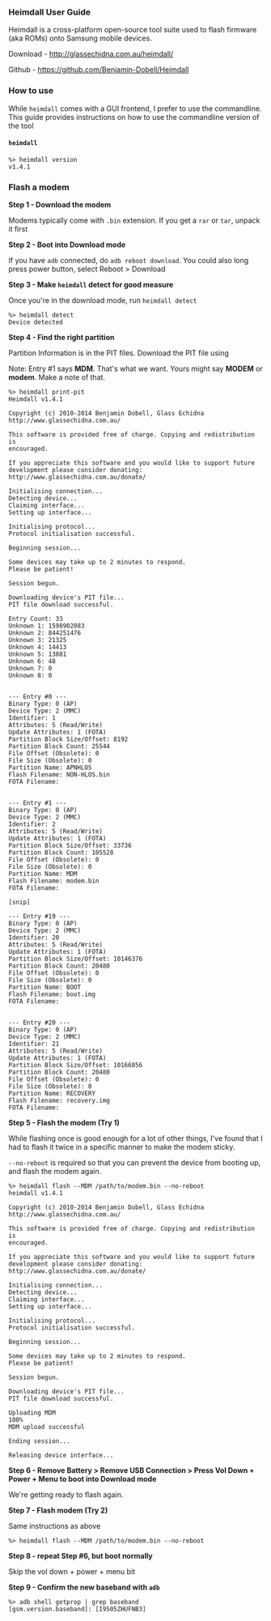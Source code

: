 ### Heimdall User Guide

Heimdall is a cross-platform open-source tool suite used to flash firmware (aka ROMs) onto Samsung mobile devices.

Download - http://glassechidna.com.au/heimdall/

Github - https://github.com/Benjamin-Dobell/Heimdall

### How to use

While `heimdall` comes with a GUI frontend, I prefer to use the commandline. This guide provides instructions on how to use the commandline version of the tool

#### `heimdall`
```
%> heimdall version
v1.4.1
```

### Flash a modem

**Step 1 - Download the modem**


Modems typically come with `.bin` extension. If you get a `rar` or `tar`, unpack it first

**Step 2 - Boot into Download mode**


If you have `adb` connected, do `adb reboot download`. You could also long press power button, select Reboot > Download

**Step 3 - Make `heimdall` detect for good measure**


Once you're in the download mode, run `heimdall detect`

```
%> heimdall detect
Device detected
```

**Step 4 - Find the right partition**


Partition Information is in the PIT files. Download the PIT file using

Note: Entry #1 says **MDM**. That's what we want. Yours might say **MODEM** or **modem**. Make a note of that.

```
%> heimdall print-pit
Heimdall v1.4.1

Copyright (c) 2010-2014 Benjamin Dobell, Glass Echidna
http://www.glassechidna.com.au/

This software is provided free of charge. Copying and redistribution is
encouraged.

If you appreciate this software and you would like to support future
development please consider donating:
http://www.glassechidna.com.au/donate/

Initialising connection...
Detecting device...
Claiming interface...
Setting up interface...

Initialising protocol...
Protocol initialisation successful.

Beginning session...

Some devices may take up to 2 minutes to respond.
Please be patient!

Session begun.

Downloading device's PIT file...
PIT file download successful.

Entry Count: 33
Unknown 1: 1598902083
Unknown 2: 844251476
Unknown 3: 21325
Unknown 4: 14413
Unknown 5: 13881
Unknown 6: 48
Unknown 7: 0
Unknown 8: 0


--- Entry #0 ---
Binary Type: 0 (AP)
Device Type: 2 (MMC)
Identifier: 1
Attributes: 5 (Read/Write)
Update Attributes: 1 (FOTA)
Partition Block Size/Offset: 8192
Partition Block Count: 25544
File Offset (Obsolete): 0
File Size (Obsolete): 0
Partition Name: APNHLOS
Flash Filename: NON-HLOS.bin
FOTA Filename:


--- Entry #1 ---
Binary Type: 0 (AP)
Device Type: 2 (MMC)
Identifier: 2
Attributes: 5 (Read/Write)
Update Attributes: 1 (FOTA)
Partition Block Size/Offset: 33736
Partition Block Count: 105528
File Offset (Obsolete): 0
File Size (Obsolete): 0
Partition Name: MDM
Flash Filename: modem.bin
FOTA Filename:

[snip]

--- Entry #19 ---
Binary Type: 0 (AP)
Device Type: 2 (MMC)
Identifier: 20
Attributes: 5 (Read/Write)
Update Attributes: 1 (FOTA)
Partition Block Size/Offset: 10146376
Partition Block Count: 20480
File Offset (Obsolete): 0
File Size (Obsolete): 0
Partition Name: BOOT
Flash Filename: boot.img
FOTA Filename:


--- Entry #20 ---
Binary Type: 0 (AP)
Device Type: 2 (MMC)
Identifier: 21
Attributes: 5 (Read/Write)
Update Attributes: 1 (FOTA)
Partition Block Size/Offset: 10166856
Partition Block Count: 20480
File Offset (Obsolete): 0
File Size (Obsolete): 0
Partition Name: RECOVERY
Flash Filename: recovery.img
FOTA Filename:

```

**Step 5 - Flash the modem (Try 1)**


While flashing once is good enough for a lot of other things, I've found that I had to flash it twice in a specific manner to make the modem sticky.

`--no-reboot` is required so that you can prevent the device from booting up, and flash the modem again.

```
%> heimdall flash --MDM /path/to/modem.bin --no-reboot
heimdall v1.4.1

Copyright (c) 2010-2014 Benjamin Dobell, Glass Echidna
http://www.glassechidna.com.au/

This software is provided free of charge. Copying and redistribution is
encouraged.

If you appreciate this software and you would like to support future
development please consider donating:
http://www.glassechidna.com.au/donate/

Initialising connection...
Detecting device...
Claiming interface...
Setting up interface...

Initialising protocol...
Protocol initialisation successful.

Beginning session...

Some devices may take up to 2 minutes to respond.
Please be patient!

Session begun.

Downloading device's PIT file...
PIT file download successful.

Uploading MDM
100%
MDM upload successful

Ending session...

Releasing device interface...
```

**Step 6 - Remove Battery > Remove USB Connection > Press Vol Down + Power + Menu to boot into Download mode**


We're getting ready to flash again.


**Step 7 - Flash modem (Try 2)**


Same instructions as above
```
%> heimdall flash --MDM /path/to/modem.bin --no-reboot
```

**Step 8 - repeat Step #6, but boot normally**


Skip the vol down + power + menu bit


**Step 9 - Confirm the new baseband with `adb`**


```
%> adb shell getprop | grep baseband
[gsm.version.baseband]: [I9505ZHUFNB3]
```
